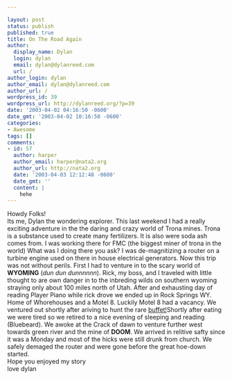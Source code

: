 ```yaml
---

layout: post
status: publish
published: true
title: On The Road Again
author:
  display_name: Dylan
  login: dylan
  email: dylan@dylanreed.com
  url: /
author_login: dylan
author_email: dylan@dylanreed.com
author_url: /
wordpress_id: 39
wordpress_url: http://dylanreed.org/?p=39
date: '2003-04-02 04:16:50 -0600'
date_gmt: '2003-04-02 10:16:50 -0600'
categories:
- Awesome
tags: []
comments:
- id: 57
  author: harper
  author_email: harper@nata2.org
  author_url: http://nata2.org
  date: '2003-04-03 12:12:48 -0600'
  date_gmt: ''
  content: |
    hehe
---
```


Howdy Folks!  
Its me, Dylan the wondering explorer. This last weekend I had a really exciting adventure in the the daring and crazy world of Trona mines. Trona is a substance used to create many fertilizers. It is also were soda ash comes from. I was working there for FMC (the biggest miner of trona in the world) What was I doing there you ask? I was de-magnitizing a router on a turbine engine used on there in house electrical generators. Now this trip was not without perils. First I had to venture in to the scary world of **WYOMING** (_dun dun dunnnnnn_). Rick, my boss, and I traveled with little thought to are own danger in to the inbreding wilds on southern wyoming straying only about 100 miles north of Utah. After and exhausting day of reading Player Piano while rick drove we ended up in Rock Springs WY. Home of Whorehouses and a Motel 8. Luckily Motel 8 had a vacancy. We ventured out shortly after ariving to hunt the rare [buffet!][1]Shortly after eating we were tired so we retired to a nice evening of sleeping and reading (Bluebeard). We awoke at the Crack of dawn to venture further west towards green river and the mine of **DOOM**. We arrived in relitive safty since it was a Monday and most of the hicks were still drunk from church. We safely demaged the router and were gone before the great hoe-down started.  
Hope you enjoyed my story  
love dylan

   [1]: http://goldencorral.com/

